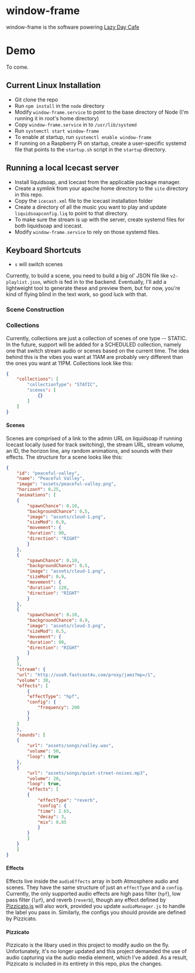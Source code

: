 # window-frame
window-frame is the software powering [Lazy Day Cafe](https://lazyday.cafe)

# Demo
To come.

## Current Linux Installation
- Git clone the repo
- Run `npm install` in the `node` directory
- Modify `window-frame.service` to point to the base directory of Node (I'm running it in root's home directory)
- Copy `window-frame.service` in to `/usr/lib/systemd`
- Run `systemctl start window-frame`
- To enable at startup, run `systemctl enable window-frame`
- If running on a Raspberry Pi on startup, create a user-specific systemd file that points to the `startup.sh` script in the `startup` directory.

## Running a local Icecast server
- Install liquidsoap, and Icecast from the applicable package manager.
- Create a symlink from your apache home directory to the `site` directory in this repo.
- Copy the `icecast.xml` file to the icecast installation folder
- Create a directory of all the music you want to play and update `liquidsoapconfig.liq` to point to that directory.
- To make sure the stream is up with the server, create systemd files for both liquidsoap and icecast.
- Modify `window-frame.service` to rely on those systemd files.

## Keyboard Shortcuts
- `s` will switch scenes

Currently, to build a scene, you need to build a big ol' JSON file like `v2-playlist.json`, which is fed in to the backend. Eventually, I'll add a lightweight tool to generate these and preview them, but for now, you're kind of flying blind in the text work, so good luck with that.

### Scene Construction
### Collections
Currently, collections are just a collection of scenes of one type -- STATIC. In the future, support will be added for a SCHEDULED collection, namely one that switch stream audio or scenes based on the current time. The idea behind this is the vibes you want at 11AM are probably very different than the ones you want at 11PM. Collections look like this:

```json
{
    "collections": [
        "collectionType": "STATIC",
        "scenes": [
            {}
        ]
    ]
}
```

#### Scenes
Scenes are comprised of a link to the admin URL on liquidsoap if running Icecast locally (used for track switching), the stream URL, stream volume, an ID, the horizon line, any random animations, and sounds with their effects. The structure for a scene looks like this:

```json
{
    "id": "peaceful-valley",
    "name": "Peaceful Valley",
    "image": "assets/peaceful-valley.png",
    "horizonY": 0.25,
    "animations": [
    {
        "spawnChance": 0.10,
        "backgroundChance": 0.5,
        "image": "assets/cloud-1.png",
        "sizeMod": 0.9,
        "movement": {
        "duration": 90,
        "direction": "RIGHT"
        }
    },
    {
        "spawnChance": 0.10,
        "backgroundChance": 0.5,
        "image": "assets/cloud-1.png",
        "sizeMod": 0.9,
        "movement": {
        "duration": 120,
        "direction": "RIGHT"
        }
    },
    {
        "spawnChance": 0.10,
        "backgroundChance": 0.9,
        "image": "assets/cloud-3.png",
        "sizeMod": 0.5,
        "movement": {
        "duration": 90,
        "direction": "RIGHT"
        }
    }
    ],
    "stream": {
    "url": "http://usa9.fastcast4u.com/proxy/jamz?mp=/1",
    "volume": 30,
    "effects": [
        {
        "effectType": "hpf",
        "config": {
            "frequency": 200
        }
        }
    ]
    },
    "sounds": [
    {
        "url": "assets/songs/valley.wav",
        "volume": 50,
        "loop": true
    },
    {
        "url": "assets/songs/quiet-street-noises.mp3",
        "volume": 20,
        "loop": true,
        "effects": [
        {
            "effectType": "reverb",
            "config": {
            "time": 2.65,
            "decay": 3,
            "mix": 0.85
            }
        }
        ]
    }
    ]
}
```

#### Effects
Effects live inside the `audioEffects` array in both Atmosphere audio and scenes. They have the same structure of just an `effectType` and a `config`. Currently, the only supported audio effects are high pass filter (`hpf`), low pass filter (`lpf`), and reverb (`reverb`), though any effect defined by [Pizzicato.js](https://github.com/alemangui/pizzicato) will also work, provided you update `audioManager.js` to handle the label you pass in. Similarly, the configs you should provide are defined by Pizzicato.

#### Pizzicato
Pizzicato is the libary used in this project to modify audio on the fly. Unfortunately, it's no longer updated and this project demanded the use of audio capturing via the audio media element, which I've added. As a result, Pizzicato is included in its entirety in this repo, plus the changes.
